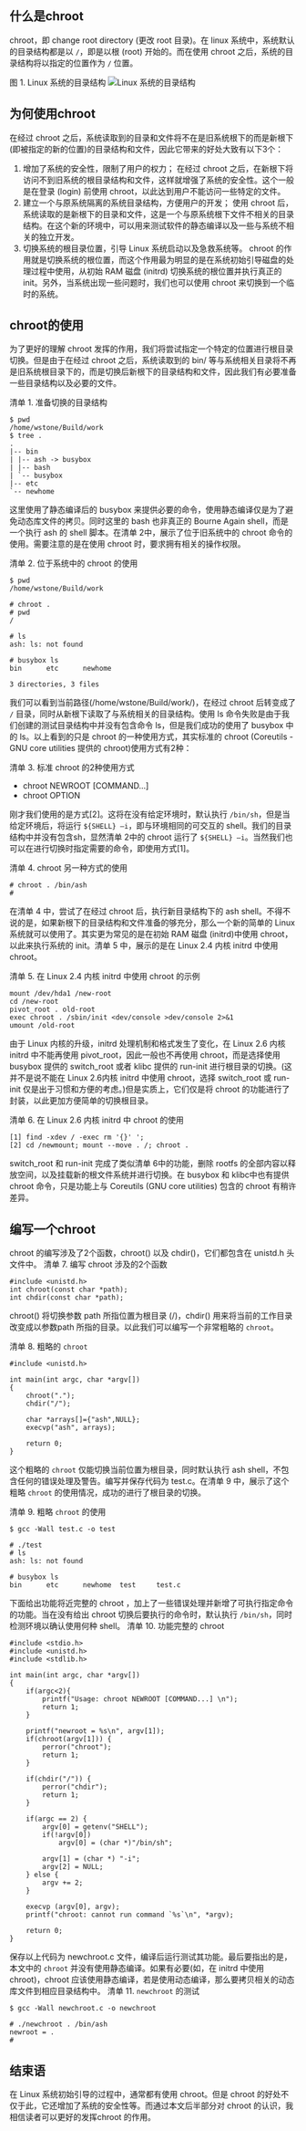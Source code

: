## 什么是chroot
chroot，即 change root directory (更改 root 目录)。在 linux 系统中，系统默认的目录结构都是以 `/`，即是以根 (root) 开始的。而在使用 chroot 之后，系统的目录结构将以指定的位置作为 `/` 位置。

图 1. Linux 系统的目录结构
![Linux 系统的目录结构](https://github.com/wbb1975/blogs/blob/master/conatiner/images/directory.jpg)

## 为何使用chroot
在经过 chroot 之后，系统读取到的目录和文件将不在是旧系统根下的而是新根下(即被指定的新的位置)的目录结构和文件，因此它带来的好处大致有以下3个：
1. 增加了系统的安全性，限制了用户的权力；
   在经过 chroot 之后，在新根下将访问不到旧系统的根目录结构和文件，这样就增强了系统的安全性。这个一般是在登录 (login) 前使用 chroot，以此达到用户不能访问一些特定的文件。
2. 建立一个与原系统隔离的系统目录结构，方便用户的开发；
   使用 chroot 后，系统读取的是新根下的目录和文件，这是一个与原系统根下文件不相关的目录结构。在这个新的环境中，可以用来测试软件的静态编译以及一些与系统不相关的独立开发。
3. 切换系统的根目录位置，引导 Linux 系统启动以及急救系统等。
   chroot 的作用就是切换系统的根位置，而这个作用最为明显的是在系统初始引导磁盘的处理过程中使用，从初始 RAM 磁盘 (initrd) 切换系统的根位置并执行真正的 init。另外，当系统出现一些问题时，我们也可以使用 chroot 来切换到一个临时的系统。

## chroot的使用
为了更好的理解 chroot 发挥的作用，我们将尝试指定一个特定的位置进行根目录切换。但是由于在经过 chroot 之后，系统读取到的 bin/ 等与系统相关目录将不再是旧系统根目录下的，而是切换后新根下的目录结构和文件，因此我们有必要准备一些目录结构以及必要的文件。

清单 1. 准备切换的目录结构
```
$ pwd
/home/wstone/Build/work
$ tree .
.
|-- bin
| |-- ash -> busybox
| |-- bash
| `-- busybox
|-- etc
`-- newhome
```

这里使用了静态编译后的 busybox 来提供必要的命令，使用静态编译仅是为了避免动态库文件的拷贝。同时这里的 bash 也非真正的 Bourne Again shell，而是一个执行 ash 的 shell 脚本。在清单 2中，展示了位于旧系统中的 chroot 命令的使用。需要注意的是在使用 chroot 时，要求拥有相关的操作权限。

清单 2. 位于系统中的 chroot 的使用
```
$ pwd
/home/wstone/Build/work

# chroot .
# pwd
/
 
# ls
ash: ls: not found
 
# busybox ls
bin      etc      newhome
 
3 directories, 3 files
```
我们可以看到当前路径(/home/wstone/Build/work/)，在经过 chroot 后转变成了 `/` 目录，同时从新根下读取了与系统相关的目录结构。使用 ls 命令失败是由于我们创建的测试目录结构中并没有包含命令 ls，但是我们成功的使用了 busybox 中的 ls。以上看到的只是 chroot 的一种使用方式，其实标准的 chroot (Coreutils - GNU core utilities 提供的 chroot)使用方式有2种：

清单 3. 标准 chroot 的2种使用方式
- chroot NEWROOT [COMMAND...]
- chroot OPTION

刚才我们使用的是方式[2]。这将在没有给定环境时，默认执行 `/bin/sh`，但是当给定环境后，将运行 `${SHELL} –i`，即与环境相同的可交互的 shell。我们的目录结构中并没有包含sh，显然清单 2中的 chroot 运行了 `${SHELL} –i`。当然我们也可以在进行切换时指定需要的命令，即使用方式[1]。

清单 4. chroot 另一种方式的使用
```
# chroot . /bin/ash
#
```
在清单 4 中，尝试了在经过 chroot 后，执行新目录结构下的 ash shell。不得不说的是，如果新根下的目录结构和文件准备的够充分，那么一个新的简单的 Linux 系统就可以使用了。其实更为常见的是在初始 RAM 磁盘 (initrd)中使用 chroot，以此来执行系统的 init。清单 5 中，展示的是在 Linux 2.4 内核 initrd 中使用 chroot。

清单 5. 在 Linux 2.4 内核 initrd 中使用 chroot 的示例
```
mount /dev/hda1 /new-root
cd /new-root
pivot_root . old-root
exec chroot . /sbin/init <dev/console >dev/console 2>&1
umount /old-root
```
由于 Linux 内核的升级，initrd 处理机制和格式发生了变化，在 Linux 2.6 内核 initrd 中不能再使用 pivot_root，因此一般也不再使用 chroot，而是选择使用 busybox 提供的 switch_root 或者 klibc 提供的 run-init 进行根目录的切换。(这并不是说不能在 Linux 2.6内核 initrd 中使用 chroot，选择 switch_root 或 run-init 仅是出于习惯和方便的考虑。)但是实质上，它们仅是将 chroot 的功能进行了封装，以此更加方便简单的切换根目录。

清单 6. 在 Linux 2.6 内核 initrd 中 chroot 的使用
```
[1] find -xdev / -exec rm '{}' ';
[2] cd /newmount; mount --move . /; chroot .
```
switch_root 和 run-init 完成了类似清单 6中的功能，删除 rootfs 的全部内容以释放空间，以及挂载新的根文件系统并进行切换。在 busybox 和 klibc中也有提供 chroot 命令，只是功能上与 Coreutils (GNU core utilities) 包含的 chroot 有稍许差异。

## 编写一个chroot
chroot 的编写涉及了2个函数，chroot() 以及 chdir()，它们都包含在 unistd.h 头文件中。
清单 7. 编写 chroot 涉及的2个函数
```
#include <unistd.h>
int chroot(const char *path);
int chdir(const char *path);
```
chroot() 将切换参数 path 所指位置为根目录 (/)，chdir() 用来将当前的工作目录改变成以参数path 所指的目录。以此我们可以编写一个非常粗略的 `chroot`。

清单 8. 粗略的 `chroot`
```
#include <unistd.h>
 
int main(int argc, char *argv[])
{
    chroot(".");
    chdir("/");
 
    char *arrays[]={"ash",NULL};
    execvp("ash", arrays);
 
    return 0;
}
```
这个粗略的 `chroot` 仅能切换当前位置为根目录，同时默认执行 ash shell，不包含任何的错误处理及警告。编写并保存代码为 test.c。在清单 9 中，展示了这个粗略 `chroot` 的使用情况，成功的进行了根目录的切换。

清单 9. 粗略 `chroot` 的使用
```
$ gcc -Wall test.c -o test
 
# ./test
# ls
ash: ls: not found
 
# busybox ls
bin      etc      newhome  test     test.c
```

下面给出功能将近完整的 chroot ，加上了一些错误处理并新增了可执行指定命令的功能。当在没有给出 chroot 切换后要执行的命令时，默认执行 `/bin/sh`，同时检测环境以确认使用何种 shell。
清单 10. 功能完整的 chroot
```
#include <stdio.h>
#include <unistd.h>
#include <stdlib.h>
 
int main(int argc, char *argv[])
{
    if(argc<2){
        printf("Usage: chroot NEWROOT [COMMAND...] \n");
        return 1;
    }
 
    printf("newroot = %s\n", argv[1]);
    if(chroot(argv[1])) {
        perror("chroot");
        return 1;
    }
 
    if(chdir("/")) {
        perror("chdir");
        return 1;
    }
 
    if(argc == 2) {
        argv[0] = getenv("SHELL");
        if(!argv[0])
            argv[0] = (char *)"/bin/sh";
 
        argv[1] = (char *) "-i";
        argv[2] = NULL;
    } else {
        argv += 2;
    }
 
    execvp (argv[0], argv);
    printf("chroot: cannot run command `%s`\n", *argv);
 
    return 0;
}
```

保存以上代码为 newchroot.c 文件，编译后运行测试其功能。最后要指出的是，本文中的 `chroot` 并没有使用静态编译。如果有必要(如，在 initrd 中使用 chroot)，chroot 应该使用静态编译，若是使用动态编译，那么要拷贝相关的动态库文件到相应目录结构中。
清单 11. `newchroot` 的测试
```
$ gcc -Wall newchroot.c -o newchroot
 
# ./newchroot . /bin/ash
newroot = .
#
```

## 结束语
在 Linux 系统初始引导的过程中，通常都有使用 chroot。但是 chroot 的好处不仅于此，它还增加了系统的安全性等。而通过本文后半部分对 chroot 的认识，我相信读者可以更好的发挥chroot 的作用。